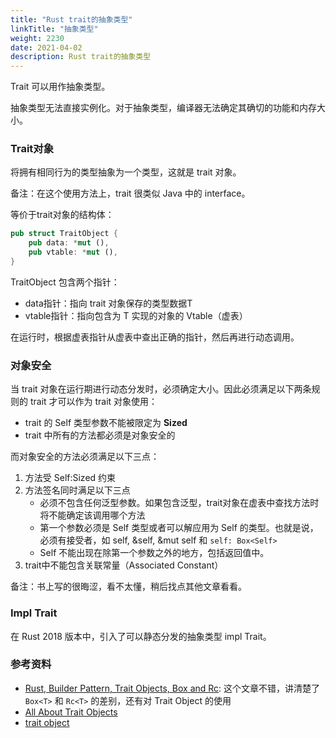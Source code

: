 ```yaml
---
title: "Rust trait的抽象类型"
linkTitle: "抽象类型"
weight: 2230
date: 2021-04-02
description: Rust trait的抽象类型
---
```


Trait 可以用作抽象类型。

抽象类型无法直接实例化。对于抽象类型，编译器无法确定其确切的功能和内存大小。

### Trait对象

将拥有相同行为的类型抽象为一个类型，这就是 trait 对象。

备注：在这个使用方法上，trait 很类似 Java 中的 interface。

等价于trait对象的结构体：

```rust
pub struct TraitObject {
    pub data: *mut (),
    pub vtable: *mut (),
}
```

TraitObject 包含两个指针：

- data指针：指向 trait 对象保存的类型数据T
- vtable指针：指向包含为 T 实现的对象的 Vtable（虚表）

在运行时，根据虚表指针从虚表中查出正确的指针，然后再进行动态调用。

### 对象安全

当 trait 对象在运行期进行动态分发时，必须确定大小。因此必须满足以下两条规则的 trait 才可以作为 trait 对象使用：

- trait 的 Self 类型参数不能被限定为 **Sized**
- trait 中所有的方法都必须是对象安全的

而对象安全的方法必须满足以下三点：

1. 方法受 Self:Sized 约束
2. 方法签名同时满足以下三点
	- 必须不包含任何泛型参数。如果包含泛型，trait对象在虚表中查找方法时将不能确定该调用哪个方法
	- 第一个参数必须是 Self 类型或者可以解应用为 Self 的类型。也就是说，必须有接受者，如 self, &self, &mut self 和 `self: Box<Self>`
	- Self 不能出现在除第一个参数之外的地方，包括返回值中。
3. trait中不能包含关联常量（Associated Constant）

备注：书上写的很晦涩，看不太懂，稍后找点其他文章看看。

### Impl Trait

在 Rust 2018 版本中，引入了可以静态分发的抽象类型 impl Trait。



### 参考资料

- [Rust, Builder Pattern, Trait Objects, Box<T> and Rc<T>](https://abronan.com/rust-trait-objects-box-and-rc/): 这个文章不错，讲清楚了 `Box<T>` 和 `Rc<T>` 的差别，还有对 Trait Object 的使用 
- [All About Trait Objects](https://brson.github.io/rust-anthology/1/all-about-trait-objects.html#all-about-trait-objects)
- [trait object](https://zhuanlan.zhihu.com/p/23791817)

